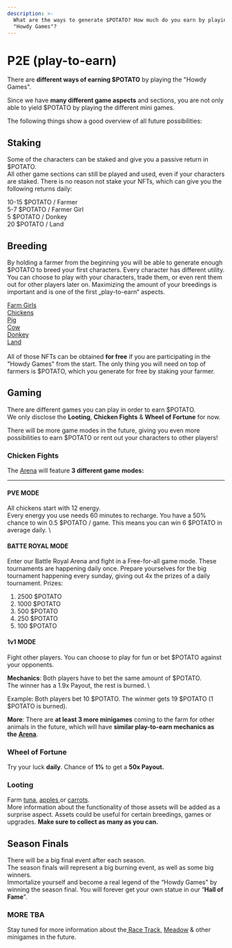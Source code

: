```yaml
---
description: >-
  What are the ways to generate $POTATO? How much do you earn by playing the
  "Howdy Games"?
---
```


# P2E (play-to-earn)

There are **different ways of earning $POTATO** by playing the "Howdy Games".&#x20;

Since we have **many different game aspects** and sections, you are not only able to yield $POTATO by playing the different mini games.&#x20;

The following things show a good overview of all future possibilities:&#x20;

## Staking

Some of the characters can be staked and give you a passive return in $POTATO. \
All other game sections can still be played and used, even if your characters are staked. There is no reason not stake your NFTs, which can give you the following returns daily:

10-15 $POTATO / Farmer \
5-7 $POTATO / Farmer Girl \
5 $POTATO / Donkey \
20 $POTATO / Land

## Breeding

By holding a farmer from the beginning you will be able to generate enough $POTATO to breed your first characters. Every character has different utility. You can choose to play with your characters, trade them, or even rent them out for other players later on. Maximizing the amount of your breedings is important and is one of the first „play-to-earn“ aspects.

[Farm Girls ](characters/farm-girl.md)\
[Chickens ](characters/animals/chicken.md)\
[Pig ](characters/animals/pig.md)\
[Cow ](characters/animals/cow.md)\
[Donkey](characters/animals/donkey.md)\
[Land](land.md)\
\
All of those NFTs can be obtained **for free** if you are participating in the "Howdy Games" from the start. The only thing you will need on top of farmers is $POTATO, which you generate for free by staking your farmer.&#x20;

## Gaming

There are different games you can play in order to earn $POTATO. \
We only disclose the **Looting**, **Chicken Fights** & **Wheel of Fortune** for now.&#x20;

There will be more game modes in the future, giving you even more possibilities to earn $POTATO or rent out your characters to other players!&#x20;



### **Chicken Fights**

The [Arena](locations/arena.md) will feature **3 different game** **modes:**

****

#### PVE MODE

All chickens start with 12 energy. \
Every energy you use needs 60 minutes to recharge. You have a 50% chance to win 0.5 $POTATO / game. This means you can win 6 $POTATO in average daily. \


#### BATTE ROYAL MODE&#x20;

Enter our Battle Royal Arena and fight in a Free-for-all game mode. These tournaments are happening daily once. Prepare yourselves for the big tournament happening every sunday, giving out 4x the prizes of a daily tournament. Prizes:

1. 2500 $POTATO
2. 1000 $POTATO
3. 500 $POTATO
4. 250 $POTATO
5. 100 $POTATO

#### 1v1 MODE&#x20;

Fight other players. You can choose to play for fun or bet $POTATO against your opponents.&#x20;

**Mechanics**: Both players have to bet the same amount of $POTATO. \
The winner has a 1.9x Payout, the rest is burned. \


Example: Both players bet 10 $POTATO. The winmer gets 19 $POTATO (1 $POTATO is burned).&#x20;



**More**: There are **at least 3 more minigames** coming to the farm for other animals in the future, which will have **similar play-to-earn mechanics as the** [**Arena**](locations/arena.md).



### **Wheel of Fortune**

Try your luck **daily**. Chance of **1%** to get a **50x Payout.**&#x20;



### **Looting**

Farm [tuna](../gameplay/assets/tuna.md), [apples ](../gameplay/assets/apples.md)or [carrots](../gameplay/assets/carrots.md).\
More information about the functionality of those assets will be added as a surprise aspect. Assets could be useful for certain breedings, games or upgrades. **Make sure to collect as many as you can.**



## Season Finals

There will be a big final event after each season. \
The season finals will represent a big burning event, as well as some big winners. \
Immortalize yourself and become a real legend of the “Howdy Games" by winning the season final. You will forever get your own statue in our “**Hall of Fame**".&#x20;

### MORE TBA

Stay tuned for more information about the[ Race Track](locations/race-track.md), [Meadow](locations/meadow.md) & other minigames in the future.&#x20;
